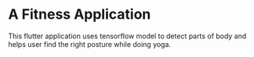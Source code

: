 # A Fitness Application

This flutter application uses tensorflow model to detect parts of body and helps user find the right posture while doing yoga. 




